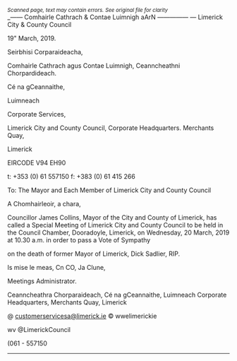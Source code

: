 *<small>Scanned page, text may contain errors. See original file for clarity</small>*  
__——_ Comhairle Cathrach
& Contae Luimnigh
aArN —————
— Limerick City
& County Council

19" March, 2019.

Seirbhisi Corparaideacha,

Comhairle Cathrach agus Contae Luimnigh,
Ceanncheathni Chorpardideach.

Cé na gCeannaithe,

Luimneach

Corporate Services,

Limerick City and County Council,
Corporate Headquarters.
Merchants Quay,

Limerick

EIRCODE V94 EH90

t: +353 (0) 61 557150
f: +383 (0) 61 415 266

To: The Mayor and Each Member of Limerick City and County Council

A Chomhairleoir, a chara,

Councillor James Collins, Mayor of the City and County of Limerick, has called a Special
Meeting of Limerick City and County Council to be held in the Council Chamber, Dooradoyle,
Limerick, on Wednesday, 20 March, 2019 at 10.30 a.m. in order to pass a Vote of Sympathy

on the death of former Mayor of Limerick, Dick Sadlier, RIP.

Is mise le meas,
Cn CO,
Ja Clune,

Meetings Administrator.

Ceanncheathra Chorparaideach, Cé na gCeannaithe, Luimneach
Corporate Headquarters, Merchants Quay, Limerick

@ customerservicesa@limerick.ie
© wwelimerickie

wv @LimerickCouncil

(061 - 557150

---
